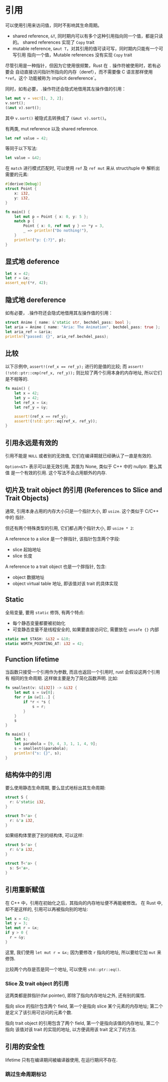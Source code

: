 # 引用

可以使用引用来访问值，同时不影响其生命周期。

- shared reference, `&T`, 同时期内可以有多个这种引用指向同一个值，都是只读的。
  shared references 实现了 `Copy` trait
- mutable reference, `&mut T`，对其引用的值可读可写，同时期内只能有一个可写引用
  指向一个值，Mutable references 没有实现 `Copy` trait

尽管引用是一种指针，但因为它使用很频繁，Rust 在 `.` 操作符被使用时，若有必要会
自动直接访问指针所指向的内存（deref），而不需要像 C 语言那样使用 `*ref`。这个
功能被称为 implicit dereference`。

同时，如有必要，`.`操作符还会隐式地借用其左操作值的引用：

```rust
let mut v = vec![1, 3, 2];
v.sort();
(&mut v).sort();
```

其中 `v.sort()` 被隐式去转换成了 `(&mut v).sort()`。

有两类, mut reference 以及 shared reference.

```rust
let ref value = 42;
```

等同于以下写法:

```rust
let value = &42;
```

在 `match` 进行模式匹配时, 可以使用 `ref` 及 `ref mut` 来从 struct/tuple 中
解析出需要的元素:

```rust
#[derive(Debug)]
struct Point {
    x: i32,
    y: i32,
}

fn main() {
    let mut p = Point { x: 0, y: 5 };
    match p {
        Point { x: 0, ref mut y } => *y = 3,
        _ => println!("Do nothing!"),
    }
    println!("p: {:?}", p);
}
```

## 显式地 deference

```rust
let x = 42;
let r = &x;
assert_eq!(*r, 42);
```

## 隐式地 dereference

如有必要，`.`操作符还会隐式地借用其左操作值的引用：

```rust
struct Anime { name: &'static str, bechdel_pass: bool };
let aria = Anime { name: "Aria: The Animation", bechdel_pass: true };
let aria_ref = &aria;
println!("passed: {}", aria_ref.bechdel_pass);
```

## 比较

以下示例中, `assert!(ref_x == ref_y);` 进行的是值的比较;
而 `assert!(!std::ptr::cmp(ref_x, ref_y));` 则比较了两个引用本身的内存地址,
所以它们是不相等的.

```rust
fn main() {
    let x = 42;
    let y = 42;
    let ref_x = &x;
    let ref_y = &y;

    assert!(ref_x == ref_y);
    assert!(!std::ptr::eq(ref_x, ref_y));
}
```

## 引用永远是有效的

引用不能是 `NULL` 或者别的无效值, 它们在编译期就已经确认了一直是有效的.

`Option<&T>` 表示可以是无效引用, 其值为 None, 类似于 C++ 中的 nullptr. 要么其值
是一个有效的引用. 这个写法不会占用额外的内存.

## 切片及 trait object 的引用 (References to Slice and Trait Objects)

通常, 引用本身占用的内存大小只是一个指针大小, 即 `usize`. 这个类似于 C/C++ 中的
指针.

但还有两个特殊类型的引用, 它们都占两个指针大小, 即 `usize * 2`:

A reference to a slice 是一个胖指针, 该指针包含两个字段:

* slice 起始地址
* slice 长度

A reference to a trait object 也是一个胖指针, 包含:

* object 数据地址
* object virtual table 地址, 即该值对该 trait 的具体实现

## Static

全局变量, 要用 `static` 修饰, 有两个特点:

* 每个静态变量都要被初始化
* 可变静态变量不是线程安全的, 如果要直接访问它, 需要放在 `unsafe {}` 内部

```rust
static mut STASH: &i32 = &10;
static WORTH_POINTING_AT: i32 = 42;
```

## Function lifetime

当函数只接受一个引用作为参数, 而且也返回一个引用时, rust 会假设这两个引用有
相同的生命周期. 这样做主要是为了简化函数声明. 比如:

```rust
fn smallest(v: &[i32]) -> &i32 {
    let mut s = &v[0];
    for r in &v[1..] {
        if *r < *s {
            s = r;
        }
    }
    s
}

fn main() {
    let s;
    let parabola = [9, 4, 3, 1, 1, 4, 9];
    s = smallest(&parabola);
    println!("s: {}", s);
}
```

## 结构体中的引用

要么使用静态生命周期, 要么显式地标出其生命周期:

```rust
struct S {
  r: &'static i32,
}

struct T<'a> {
  r: &'a i32,
}
```

如果结构体里嵌了别的结构体, 可以这样:

```rust
struct S<'a> {
  r: &'a i32,
}

struct T<'a> {
  s: S<'a>,
}
```

## 引用重新赋值

在 C++ 中，引用在初始化之后，其指向的内存地址便不再能被修改。
在 Rust 中, 却不是这样的, 引用可以再被指向别的地址:

```rust
let x = 42;
let y = 3;
let mut r = &x;
if y > 0 {
  r = &y;
}
```

这里, 我们使用 `let mut r = &x;` 因为要修改 `r` 指向的地址, 所以要给它加 `mut`
来修饰.

比较两个内存是否是同一个地址, 可以使用 `std::ptr::eq()`.

### Slice 及 trait object 的引用

这两类都是胖指针(fat pointer), 即除了指向内存地址之外, 还有别的属性.

指向 slice 的指针包含两个 field, 第一个是指向 slice 某个元素的内存地址; 第二个
是定义了该引用可访问的元素个数.

指向 trait object 的引用包含了两个 field, 第一个是指向该值的内存地址, 第二个指向
该值对该 trait 的实现的地址, 以方便调用该 trait 定义了的方法.

## 引用的安全性

lifetime 只有在编译期间被编译器使用, 在运行期间不存在.

### 跳过生命周期标记
